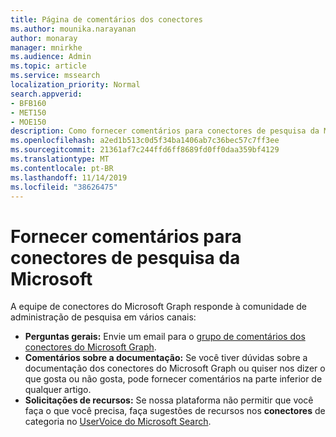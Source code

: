 ```yaml
---
title: Página de comentários dos conectores
ms.author: mounika.narayanan
author: monaray
manager: mnirkhe
ms.audience: Admin
ms.topic: article
ms.service: mssearch
localization_priority: Normal
search.appverid:
- BFB160
- MET150
- MOE150
description: Como fornecer comentários para conectores de pesquisa da Microsoft
ms.openlocfilehash: a2ed1b513c0d5f34ba1406ab7c36bec57c7ff3ee
ms.sourcegitcommit: 21361af7c244ffd6ff8689fd0ff0daa359bf4129
ms.translationtype: MT
ms.contentlocale: pt-BR
ms.lasthandoff: 11/14/2019
ms.locfileid: "38626475"
---
```

# <a name="provide-feedback-for-microsoft-search-connectors"></a>Fornecer comentários para conectores de pesquisa da Microsoft

A equipe de conectores do Microsoft Graph responde à comunidade de administração de pesquisa em vários canais:

* **Perguntas gerais:** Envie um email para o [grupo de comentários dos conectores do Microsoft Graph](mailto:MicrosoftGraphConnectorsFeedback@service.microsoft.com).
* **Comentários sobre a documentação:** Se você tiver dúvidas sobre a documentação dos conectores do Microsoft Graph ou quiser nos dizer o que gosta ou não gosta, pode fornecer comentários na parte inferior de qualquer artigo. 
* **Solicitações de recursos:** Se nossa plataforma não permitir que você faça o que você precisa, faça sugestões de recursos nos **conectores** de categoria no <a href="https://office365.uservoice.com/forums/925270-microsoft-search" target="_blank" data-linktype="external">UserVoice do Microsoft Search</a>.


